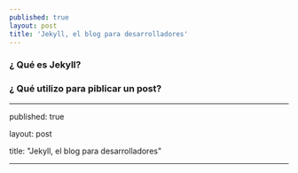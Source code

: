 ```yaml
---
published: true
layout: post
title: 'Jekyll, el blog para desarrolladores'
---
```

### ¿ Qué es Jekyll?



### ¿ Qué utilizo para piblicar un post?

----------------------------


published: true


layout: post


title:  "Jekyll, el blog para desarrolladores"


----------------------------






